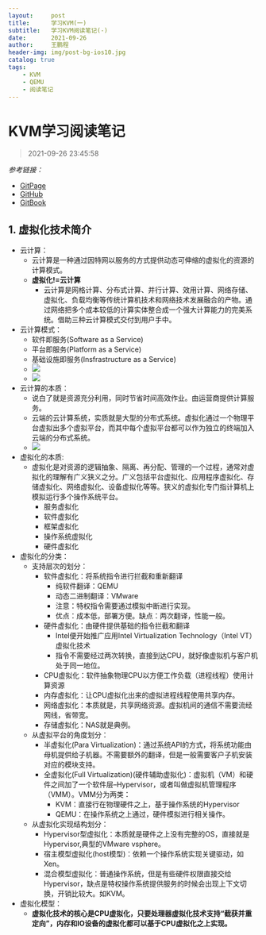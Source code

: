 ```yaml
---
layout:     post
title:      学习KVM(一)
subtitle:   学习KVM阅读笔记(-)
date:       2021-09-26
author:     王鹏程
header-img: img/post-bg-ios10.jpg
catalog: true
tags:
    - KVM
    - QEMU
    - 阅读笔记
---
```


# KVM学习阅读笔记
> 2021-09-26 23:45:58

_参考链接：_
- [GitPage](https://yifengyou.github.io/learn-kvm/)
- [GitHub](https://github.com/yifengyou/learn-kvm)
- [GitBook](https://yifengyou.gitbooks.io/learn-kvm/content/)

## 1. 虚拟化技术简介

- 云计算：
  - 云计算是一种通过因特网以服务的方式提供动态可伸缩的虚拟化的资源的计算模式。
  - **虚拟化!=云计算**
    - 云计算是网格计算、分布式计算、并行计算、效用计算、网络存储、虚拟化、负载均衡等传统计算机技术和网络技术发展融合的产物。通过网络把多个成本较低的计算实体整合成一个强大计算能力的完美系统。借助三种云计算模式交付到用户手中。
- 云计算模式：
  - 软件即服务(Software as a Service)
  - 平台即服务(Platform as a Service)
  - 基础设施即服务(Insfrastructure as a Service)
  - ![](https://yifengyou.github.io/learn-kvm/docs/%E8%99%9A%E6%8B%9F%E5%8C%96%E6%8A%80%E6%9C%AF%E7%AE%80%E4%BB%8B/image/1531895455977.png) 
  - ![](https://yifengyou.github.io/learn-kvm/docs/%E8%99%9A%E6%8B%9F%E5%8C%96%E6%8A%80%E6%9C%AF%E7%AE%80%E4%BB%8B/image/1531895794254.png)
- 云计算的本质：
  - 说白了就是资源充分利用，同时节省时间高效作业。由运营商提供计算服务。
  - 云端的云计算系统，实质就是大型的分布式系统。虚拟化通过一个物理平台虚拟出多个虚拟平台，而其中每个虚拟平台都可以作为独立的终端加入云端的分布式系统。
  - ![](https://yifengyou.github.io/learn-kvm/docs/%E8%99%9A%E6%8B%9F%E5%8C%96%E6%8A%80%E6%9C%AF%E7%AE%80%E4%BB%8B/image/1531988018906.png)
- 虚拟化的本质:
  - 虚拟化是对资源的逻辑抽象、隔离、再分配、管理的一个过程，通常对虚拟化的理解有广义狭义之分。广义包括平台虚拟化、应用程序虚拟化、存储虚拟化、网络虚拟化、设备虚拟化等等。狭义的虚拟化专门指计算机上模拟运行多个操作系统平台。
    - 服务虚拟化
    - 软件虚拟化
    - 框架虚拟化
    - 操作系统虚拟化
    - 硬件虚拟化
- 虚拟化的分类：
  - 支持层次的划分：
    - 软件虚拟化：将系统指令进行拦截和重新翻译
      - 纯软件翻译：QEMU
      - 动态二进制翻译：VMware
      - 注意：特权指令需要通过模拟中断进行实现。
      - 优点：成本低，部署方便。缺点：两次翻译，性能一般。
    - 硬件虚拟化：由硬件提供基础的指令拦截和翻译
      - Intel便开始推广应用Intel Virtualization Technology（Intel VT）虚拟化技术
      - 指令不需要经过两次转换，直接到达CPU，就好像虚拟机与客户机处于同一地位。
    - CPU虚拟化：软件抽象物理CPU以方便工作负载（进程线程）使用计算资源
    - 内存虚拟化：让CPU虚拟化出来的虚拟进程线程使用共享内存。
    - 网络虚拟化：本质就是，共享网络资源。虚拟机间的通信不需要流经网线，省带宽。
    - 存储虚拟化：NAS就是典例。
  - 从虚拟平台的角度划分：
    - 半虚拟化(Para Virtualization)：通过系统API的方式，将系统功能由母机提供给子机器。不需要额外的翻译，但是一般需要客户子机安装对应的模块支持。
    - 全虚拟化(Full Virtualization)(硬件辅助虚拟化)：虚拟机（VM）和硬件之间加了一个软件层–Hypervisor，或者叫做虚拟机管理程序（VMM）。VMM分为两类：
      - KVM：直接行在物理硬件之上，基于操作系统的Hypervisor
      - QEMU：在操作系统之上通过，硬件模拟进行相关操作。
  - 从虚拟化实现结构划分：
    - Hypervisor型虚拟化：本质就是硬件之上没有完整的OS，直接就是Hypervisor,典型的VMware vsphere。
    - 宿主模型虚拟化(host模型)：依赖一个操作系统实现关键驱动，如Xen。
    - 混合模型虚拟化：普通操作系统，但是有些硬件权限直接交给Hypervisor，缺点是特权操作系统提供服务的时候会出现上下文切换，开销比较大。如KVM。
- 虚拟化模型：
  - **虚拟化技术的核心是CPU虚拟化，只要处理器虚拟化技术支持“截获并重定向”，内存和IO设备的虚拟化都可以基于CPU虚拟化之上实现。**

